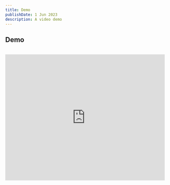```yaml
---
title: Demo
publishDate: 1 Jun 2023
description: A video demo
---
```


## Demo

<br />

<div class="container">

<iframe width="100%" height="400" src="https://www.youtube.com/embed/7cMaWC7R3VY?start=3" frameborder="0" allow="accelerometer; autoplay; encrypted-media; gyroscope; picture-in-picture" allowfullscreen></iframe>

</div>
